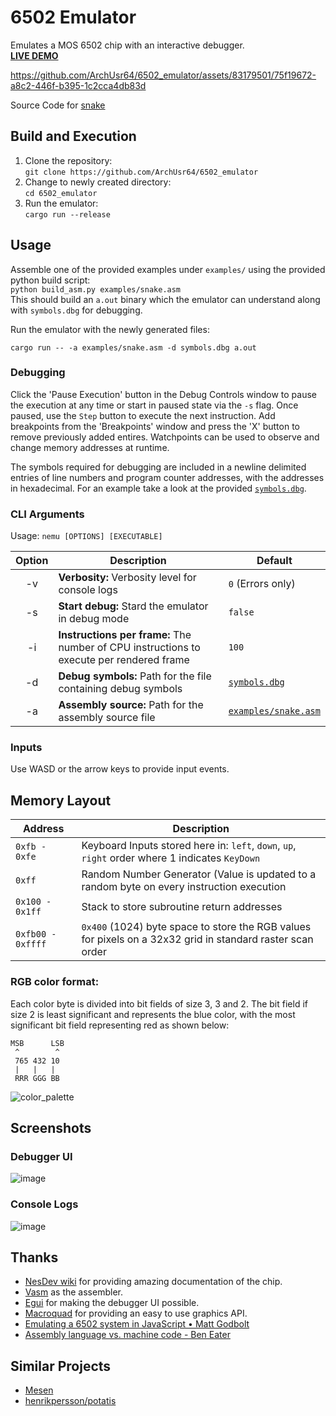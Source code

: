 # 6502 Emulator

Emulates a MOS 6502 chip with an interactive debugger.  
**[LIVE DEMO](https://archusr64.github.io/6502_emulator/)**



https://github.com/ArchUsr64/6502_emulator/assets/83179501/75f19672-a8c2-446f-b395-1c2cca4db83d



Source Code for [snake](examples/snake.asm)

## Build and Execution
1. Clone the repository:  
   `git clone https://github.com/ArchUsr64/6502_emulator`
2. Change to newly created directory:  
   `cd 6502_emulator`
3. Run the emulator:  
   `cargo run --release`
   
## Usage

Assemble one of the provided examples under `examples/` using the provided python build script:  
`python build_asm.py examples/snake.asm`  
This should build an `a.out` binary which the emulator can understand along with `symbols.dbg` for debugging.

Run the emulator with the newly generated files:

`cargo run -- -a examples/snake.asm -d symbols.dbg a.out`

### Debugging
Click the 'Pause Execution' button in the Debug Controls window to pause the execution at any time or start in paused state via the `-s` flag.
Once paused, use the `Step` button to execute the next instruction. Add breakpoints from the 'Breakpoints' window and press the 'X' button to
remove previously added entires. Watchpoints can be used to observe and change memory addresses at runtime.

The symbols required for debugging are included in a newline delimited entries of line numbers and program counter addresses, with the addresses in hexadecimal.
For an example take a look at the provided [`symbols.dbg`](./symbols.dbg).

### CLI Arguments

Usage: `nemu [OPTIONS] [EXECUTABLE]`

| Option | Description | Default |
| :--: | -- | -- |
| -v | **Verbosity:** Verbosity level for console logs | `0` (Errors only) |
| -s | **Start debug:** Stard the emulator in debug mode | `false` |
| -i | **Instructions per frame:** The number of CPU instructions to execute per rendered frame | `100` |
| -d | **Debug symbols:** Path for the file containing debug symbols | [`symbols.dbg`](./symbols.dbg) |
| -a | **Assembly source:** Path for the assembly source file | [`examples/snake.asm`](./examples/snake.asm) |
  
### Inputs
Use WASD or the arrow keys to provide input events.

## Memory Layout  
| Address | Description |
| -- | -- |
| `0xfb - 0xfe` | Keyboard Inputs stored here in: `left`, `down`, `up`, `right` order where 1 indicates `KeyDown` |
| `0xff` | Random Number Generator (Value is updated to a random byte on every instruction execution |
| `0x100 - 0x1ff` | Stack to store subroutine return addresses |
| `0xfb00 - 0xffff` | `0x400` (1024) byte space to store the RGB values for pixels on a 32x32 grid in standard raster scan order | 

### RGB color format:
Each color byte is divided into bit fields of size 3, 3 and 2. The bit field if size 2 is least significant and represents the blue color, with the most significant bit field representing red as shown below:
```f#
MSB      LSB
 ^        ^
 765 432 10
 |   |   |
 RRR GGG BB
```
![color_palette](https://github.com/ArchUsr64/6502_emulator/assets/83179501/c50d56e0-0bd6-45be-83c7-d7bcb6025847)


## Screenshots
### Debugger UI
![image](https://github.com/ArchUsr64/6502_emulator/assets/83179501/7c077fbf-0ba2-4534-93a7-aaef24da32c0)
<br>
### Console Logs
![image](https://github.com/ArchUsr64/6502_emulator/assets/83179501/66a6e6f8-802d-4ed5-931f-bc01a5cdf2f6)

## Thanks
- [NesDev wiki](https://www.nesdev.org/) for providing amazing documentation of the chip.
- [Vasm](http://sun.hasenbraten.de/vasm/) as the assembler.
- [Egui](https://crates.io/crates/egui) for making the debugger UI possible.
- [Macroquad](https://crates.io/crates/macroquad) for providing an easy to use graphics API.
- [Emulating a 6502 system in JavaScript • Matt Godbolt](https://www.youtube.com/watch?v=7WuRq-Wmw5o)
- [Assembly language vs. machine code - Ben Eater](https://www.youtube.com/watch?v=oO8_2JJV0B4)

## Similar Projects
- [Mesen](https://www.mesen.ca/)
- [henrikpersson/potatis](https://github.com/henrikpersson/potatis)
